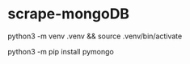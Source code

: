 # scrape-mongoDB

python3 -m venv .venv && source .venv/bin/activate

python3 -m pip install pymongo
